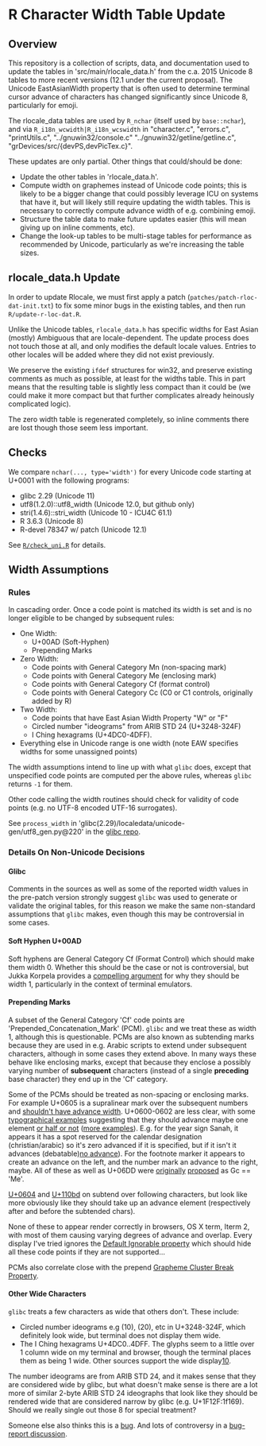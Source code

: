 # R Character Width Table Update

## Overview

This repository is a collection of scripts, data, and documentation used to
update the tables in 'src/main/rlocale_data.h' from the c.a. 2015 Unicode 8
tables to more recent versions (12.1 under the current proposal).  The
Unicode EastAsianWidth property that is often used to determine terminal cursor
advance of characters has changed significantly since Unicode 8, particularly
for emoji.

The rlocale_data tables are used by `R_nchar` (itself used by `base::nchar`),
and via `R_i18n_wcwidth|R_i18n_wcswidth` in "character.c", "errors.c",
"printUtils.c", "../gnuwin32/console.c" "../gnuwin32/getline/getline.c",
"grDevices/src/{devPS,devPicTex.c}".

These updates are only partial.  Other things that could/should be done:

* Update the other tables in 'rlocale_data.h'.
* Compute width on graphemes instead of Unicode code points; this is likely to
  be a bigger change that could possibly leverage ICU on systems that have it,
  but will likely still require updating the width tables.  This is necessary to
  correctly compute advance width of e.g. combining emoji.
* Structure the table data to make future updates easier (this will mean giving
  up on inline comments, etc).
* Change the look-up tables to be multi-stage tables for performance as
  recommended by Unicode, particularly as we're increasing the table sizes.

## rlocale_data.h Update

In order to update Rlocale, we must first apply a patch
(`patches/patch-rloc-dat-init.txt`) to fix some minor bugs in the existing
tables, and then run `R/update-r-loc-dat.R`.

Unlike the Unicode tables, `rlocale_data.h` has specific widths for East Asian
(mostly) Ambiguous that are locale-dependent.  The update process does not touch
those at all, and only modifies the default locale values.  Entries to other
locales will be added where they did not exist previously.

We preserve the existing `ifdef` structures for win32, and preserve existing
comments as much as possible, at least for the widths table.  This in part means
that the resulting table is slightly less compact than it could be (we could
make it more compact but that further complicates already heinously complicated
logic).

The zero width table is regenerated completely, so inline comments there are
lost though those seem less important.

## Checks

We compare `nchar(..., type='width')` for every Unicode code starting at U+0001
with the following programs:

* glibc 2.29                (Unicode 11)
* utf8(1.2.0)::utf8_width   (Unicode 12.0, but github only)
* stri(1.4.6)::stri_width   (Unicode 10 - ICU4C 61.1)
* R 3.6.3                   (Unicode 8)
* R-devel 78347 w/ patch    (Unicode 12.1)

See [`R/check_uni.R`][16] for details.

## Width Assumptions

### Rules

In cascading order. Once a code point is matched its width is set and is no
longer eligible to be changed by subsequent rules:

* One Width:
    * U+00AD (Soft-Hyphen)
    * Prepending Marks
* Zero Width:
    * Code points with General Category Mn (non-spacing mark)
    * Code points with General Category Me (enclosing mark)
    * Code points with General Category Cf (format control)
    * Code points with General Category Cc (C0 or C1 controls, originally added
      by R)
* Two Width:
    * Code points that have East Asian Width Property "W" or "F"
    * Circled number "ideograms" from ARIB STD 24 (U+3248-324F)
    * I Ching hexagrams (U+4DC0-4DFF).
* Everything else in Unicode range is one width (note EAW specifies widths for
  some unassigned points)

The width assumptions intend to line up with what `glibc` does, except that
unspecified code points are computed per the above rules, whereas `glibc`
returns `-1` for them.

Other code calling the width routines should check for validity of code points
(e.g. no UTF-8 encoded UTF-16 surrogates).

See `process_width` in 'glibc(2.29)/localedata/unicode-gen/utf8_gen.py@220' in
the [glibc repo][14].

### Details On Non-Unicode Decisions

#### Glibc

Comments in the sources as well as some of the reported width values in the
pre-patch version strongly suggest `glibc` was used to generate or validate the
original tables, for this reason we make the same non-standard assumptions that
`glibc` makes, even though this may be controversial in some cases.

#### Soft Hyphen U+00AD

Soft hyphens are General Category Cf (Format Control) which should make them
width 0.  Whether this should be the case or not is controversial, but Jukka
Korpela provides a [compelling argument][11] for why they should be width 1,
particularly in the context of terminal emulators.

#### Prepending Marks

A subset of the General Category 'Cf' code points are
'Prepended_Concatenation_Mark' (PCM).  `glibc` and we treat these as width 1,
although this is questionable.  PCMs are also known as subtending marks because
they are used in e.g. Arabic scripts to extend under subsequent characters,
although in some cases they extend above.  In many ways these behave like
enclosing marks, except that because they enclose a possibly varying number of
**subsequent** characters (instead of a single **preceding** base character)
they end up in the 'Cf' category.

Some of the PCMs should be treated as non-spacing or enclosing marks.  For
example U+0605 is a supralinear mark over the subsequent numbers and [shouldn't
have advance width][2].  U+0600-0602 are less clear, with some [typographical
examples][3] suggesting that they should advance maybe one element
[or half or not][5] ([more examples][9]).  E.g. for the year sign Sanah, it
appears it has a spot reserved for the calendar designation (christian/arabic)
so it's zero advanced if it is specified, but if it isn't it advances
(debatable)[no advance][5]).  For the footnote marker it appears to
create an advance on the left, and the number mark an advance to the right,
maybe.  All of these as well as U+06DD were [originally][5] [proposed][8] as Gc
== 'Me'.

[U+0604][3] and [U+110bd][7] on subtend over following characters, but look like
more obviously like they should take up an advance element (respectively after
and before the subtended chars).

None of these to appear render correctly in browsers, OS X term, Iterm 2, with
most of them causing varying degrees of advance and overlap.  Every display I've
tried ignores the [Default Ignorable property][1] which should hide all these
code points if they are not supported...

PCMs also correlate close with the prepend [Grapheme Cluster Break Property][6].

#### Other Wide Characters

`glibc` treats a few characters as wide that others don't.  These include:

* Circled number ideograms e.g (10), (20), etc in U+3248-324F, which
  definitely look wide, but terminal does not display them wide.
* The I Ching hexagrams U+4DC0..4DFF. The glyphs seem to a little over 1 column
  wide on my terminal and browser, though the terminal places them as being 1
  wide.  Other sources support the wide display[10].

The number ideograms are from ARIB STD 24, and it makes sense that they are
considered wide by glibc, but what doesn't make sense is there are a lot more
of similar 2-byte ARIB STD 24 ideographs that look like they should be
rendered wide that are considered narrow by glibc (e.g. U+1F12F:1f169).
Should we really single out those 8 for special treatment?

Someone else also thinks this is a [bug][12].  And lots of controversy in a
[bug-report discussion][13].

[1]: http://unicode.org/L2/L2002/02368-default-ignorable.html
[2]: http://std.dkuug.dk/jtc1/sc2/wg2/docs/N3843.pdf
[3]: https://www.unicode.org/wg2/docs/n3734.pdf
[4]: https://www.unicode.org/L2/L2001/01428-arabic_enclosing_marks.pdf
[5]: https://www.unicode.org/review/pri310/pri310-background.html
[6]: https://www.unicode.org/L2/L2015/15183r-graph-cluster-brk.txt
[7]: https://www.unicode.org/L2/L2008/08400-kaithi-num-sign.pdf
[8]: https://www.unicode.org/wg2/docs/n2483.pdf
[9]: https://www.unicode.org/L2/L2001/01426-arabic_marks_examples.pdf
[10]: https://www.unicode.org/wg2/docs/n2363.pdf
[11]: http://jkorpela.fi/shy.html
[12]: https://sourceware.org/bugzilla/show_bug.cgi?id=24658
[13]: https://sourceware.org/bugzilla/show_bug.cgi?id=21750
[14]: https://www.gnu.org/software/libc/sources.html
[15]: https://bugs.r-project.org/bugzilla/show_bug.cgi?id=17755
[16]: https://github.com/brodieG/char-width/blob/master/R/check-uni.R

